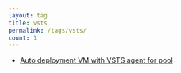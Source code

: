 ```yaml
---
layout: tag
title: vsts
permalink: /tags/vsts/
count: 1
---
```


- [Auto deployment VM with VSTS agent for pool](https://blog.justcloud.pl/auto-deployment-vm-with-vsts-agent-for-pool)
